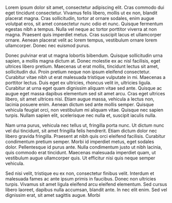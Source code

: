 Lorem ipsum dolor sit amet, consectetur adipiscing elit. Cras commodo dui eget tincidunt consectetur. Vivamus felis libero, mollis ut ex non, blandit placerat magna. Cras sollicitudin, tortor at ornare sodales, enim augue volutpat eros, sit amet consectetur nunc odio et nunc. Quisque fermentum egestas nibh a tempus. Nulla vel neque ac tortor porttitor viverra at non magna. Praesent quis imperdiet metus. Cras suscipit lacus et ullamcorper ornare. Aenean placerat velit ac lorem tempus, vestibulum ornare lorem ullamcorper. Donec nec euismod purus.

Donec pulvinar erat ut magna lobortis bibendum. Quisque sollicitudin urna sapien, a mollis magna dictum at. Donec molestie ex ac nisl facilisis, eget ultrices libero pretium. Maecenas ut erat mollis, tincidunt lectus sit amet, sollicitudin dui. Proin pretium neque non ipsum eleifend consectetur. Curabitur vitae nibh ut erat malesuada tristique vulputate in mi. Maecenas a porttitor lectus. Duis eget ex ultricies, rhoncus velit in, ultricies ligula. Curabitur at urna eget quam dignissim aliquam vitae sed ante. Quisque ac augue eget massa dapibus elementum sed sit amet arcu. Cras eget ultrices libero, sit amet ultrices nisi. Etiam augue massa, vehicula a lectus non, lacinia posuere enim. Aenean dictum sed ante mollis semper. Quisque vehicula feugiat orci, non vestibulum mi aliquam vitae. Quisque nec sapien turpis. Nullam sapien elit, scelerisque nec nulla et, suscipit iaculis nulla.

Nam urna purus, vehicula nec tellus ut, fringilla porta nunc. Ut dictum nunc vel dui tincidunt, sit amet fringilla felis hendrerit. Etiam dictum dolor nec libero gravida fringilla. Praesent at nibh quis orci eleifend facilisis. Curabitur condimentum pretium semper. Morbi id imperdiet metus, eget sodales dolor. Pellentesque id purus ante. Nulla condimentum justo ut nibh lacinia, quis commodo erat tincidunt. Maecenas malesuada imperdiet quam, ut vestibulum augue ullamcorper quis. Ut efficitur nisi quis neque semper vehicula.

Sed nisi velit, tristique eu ex non, consectetur finibus velit. Interdum et malesuada fames ac ante ipsum primis in faucibus. Donec non ultricies turpis. Vivamus sit amet ligula eleifend arcu eleifend elementum. Sed cursus libero laoreet, dapibus nulla accumsan, blandit ante. In nec elit enim. Sed vel dignissim erat, sit amet sagittis augue. Morbi 
